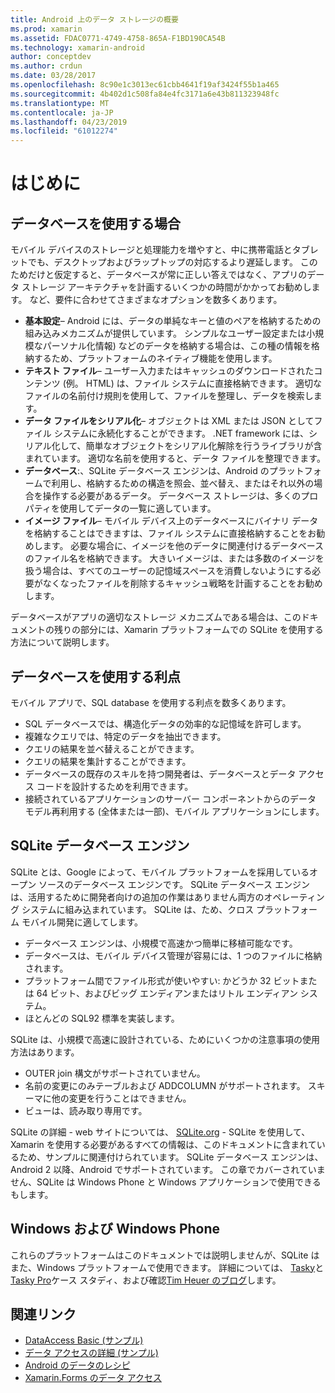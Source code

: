 ```yaml
---
title: Android 上のデータ ストレージの概要
ms.prod: xamarin
ms.assetid: FDAC0771-4749-4758-865A-F1BD190CA54B
ms.technology: xamarin-android
author: conceptdev
ms.author: crdun
ms.date: 03/28/2017
ms.openlocfilehash: 8c90e1c3013ec61cbb4641f19af3424f55b1a465
ms.sourcegitcommit: 4b402d1c508fa84e4fc3171a6e43b811323948fc
ms.translationtype: MT
ms.contentlocale: ja-JP
ms.lasthandoff: 04/23/2019
ms.locfileid: "61012274"
---
```

# <a name="introduction"></a>はじめに

## <a name="when-to-use-a-database"></a>データベースを使用する場合

モバイル デバイスのストレージと処理能力を増やすと、中に携帯電話とタブレットでも、デスクトップおよびラップトップの対応するより遅延します。 このためだけと仮定すると、データベースが常に正しい答えではなく、アプリのデータ ストレージ アーキテクチャを計画するいくつかの時間がかかってお勧めします。 など、要件に合わせてさまざまなオプションを数多くあります。

-  **基本設定**– Android には、データの単純なキーと値のペアを格納するための組み込みメカニズムが提供しています。 シンプルなユーザー設定または小規模なパーソナル化情報) などのデータを格納する場合は、この種の情報を格納するため、プラットフォームのネイティブ機能を使用します。
-  **テキスト ファイル**– ユーザー入力またはキャッシュのダウンロードされたコンテンツ (例。 HTML) は、ファイル システムに直接格納できます。 適切なファイルの名前付け規則を使用して、ファイルを整理し、データを検索します。
-  **データ ファイルをシリアル化**– オブジェクトは XML または JSON としてファイル システムに永続化することができます。 .NET framework には、シリアル化して、簡単なオブジェクトをシリアル化解除を行うライブラリが含まれています。 適切な名前を使用すると、データ ファイルを整理できます。
-  **データベース**:、SQLite データベース エンジンは、Android のプラットフォームで利用し、格納するための構造を照会、並べ替え、またはそれ以外の場合を操作する必要があるデータ。 データベース ストレージは、多くのプロパティを使用してデータの一覧に適しています。
-  **イメージ ファイル**– モバイル デバイス上のデータベースにバイナリ データを格納することはできますは、ファイル システムに直接格納することをお勧めします。 必要な場合に、イメージを他のデータに関連付けるデータベースのファイル名を格納できます。 大きいイメージは、または多数のイメージを扱う場合は、すべてのユーザーの記憶域スペースを消費しないようにする必要がなくなったファイルを削除するキャッシュ戦略を計画することをお勧めします。

データベースがアプリの適切なストレージ メカニズムである場合は、このドキュメントの残りの部分には、Xamarin プラットフォームでの SQLite を使用する方法について説明します。

## <a name="advantages-of-using-a-database"></a>データベースを使用する利点

モバイル アプリで、SQL database を使用する利点を数多くあります。

-  SQL データベースでは、構造化データの効率的な記憶域を許可します。
-  複雑なクエリでは、特定のデータを抽出できます。
-  クエリの結果を並べ替えることができます。
-  クエリの結果を集計することができます。
-  データベースの既存のスキルを持つ開発者は、データベースとデータ アクセス コードを設計するためを利用できます。
-  接続されているアプリケーションのサーバー コンポーネントからのデータ モデル再利用する (全体または一部)、モバイル アプリケーションにします。


## <a name="sqlite-database-engine"></a>SQLite データベース エンジン

SQLite とは、Google によって、モバイル プラットフォームを採用しているオープン ソースのデータベース エンジンです。 SQLite データベース エンジンは、活用するために開発者向けの追加の作業はありません両方のオペレーティング システムに組み込まれています。 SQLite は、ため、クロス プラットフォーム モバイル開発に適してします。

-  データベース エンジンは、小規模で高速かつ簡単に移植可能なです。
-  データベースは、モバイル デバイス管理が容易には、1 つのファイルに格納されます。
-  プラットフォーム間でファイル形式が使いやすい: かどうか 32 ビットまたは 64 ビット、およびビッグ エンディアンまたはリトル エンディアン システム。
-  ほとんどの SQL92 標準を実装します。


SQLite は、小規模で高速に設計されている、ためにいくつかの注意事項の使用方法はあります。

-  OUTER join 構文がサポートされていません。
-  名前の変更にのみテーブルおよび ADDCOLUMN がサポートされます。 スキーマに他の変更を行うことはできません。
-  ビューは、読み取り専用です。


SQLite の詳細 - web サイトについては、 [SQLite.org](http://SQLite.org) - SQLite を使用して、Xamarin を使用する必要があるすべての情報は、このドキュメントに含まれているため、サンプルに関連付けられています。 SQLite データベース エンジンは、Android 2 以降、Android でサポートされています。
この章でカバーされていません、SQLite は Windows Phone と Windows アプリケーションで使用できるもします。

## <a name="windows-and-windows-phone"></a>Windows および Windows Phone

これらのプラットフォームはこのドキュメントでは説明しませんが、SQLite はまた、Windows プラットフォームで使用できます。
詳細については、 [Tasky](~/cross-platform/app-fundamentals/building-cross-platform-applications/case-study-tasky.md)と[Tasky Pro](~/cross-platform/app-fundamentals/building-cross-platform-applications/case-study-tasky.md)ケース スタディ、および確認[Tim Heuer のブログ](http://timheuer.com/blog/archive/2012/06/28/seeding-your-metro-style-app-with-sqlite-database.aspx)します。


## <a name="related-links"></a>関連リンク

- [DataAccess Basic (サンプル)](https://github.com/xamarin/mobile-samples/tree/master/DataAccess/Basic)
- [データ アクセスの詳細 (サンプル)](https://github.com/xamarin/mobile-samples/tree/master/DataAccess/Advanced)
- [Android のデータのレシピ](https://github.com/xamarin/recipes/tree/master/Recipes/android/data)
- [Xamarin.Forms のデータ アクセス](~/xamarin-forms/app-fundamentals/databases.md)
